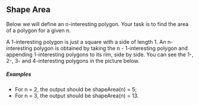 Shape Area
-----

Below we will define an n-interesting polygon. Your task is to find the area of a polygon for a given n.

A 1-interesting polygon is just a square with a side of length 1. An n-interesting polygon is obtained by taking the n - 1-interesting polygon and appending 1-interesting polygons to its rim, side by side. You can see the 1-, 2-, 3- and 4-interesting polygons in the picture below.

##### Examples

* For n = 2, the output should be
shapeArea(n) = 5;
* For n = 3, the output should be
shapeArea(n) = 13.
